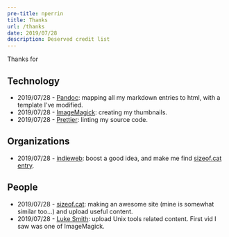 ```yaml
---
pre-title: nperrin
title: Thanks
url: /thanks
date: 2019/07/28
description: Deserved credit list
---
```


Thanks for

## Technology

- 2019/07/28 - [Pandoc](https://pandoc.org): mapping all my markdown entries to html, with a template I've modified.
- 2019/07/28 - [ImageMagick](https://www.imagemagick.org): creating my thumbnails.
- 2019/07/28 - [Prettier](https://prettier.io): linting my source code.

## Organizations

- 2019/07/28 - [indieweb](https://indieweb.org): boost a good idea, and make me find [sizeof.cat entry](https://sizeof.cat/post/indieweb-principles).

## People

- 2019/07/28 - [sizeof.cat](https://sizeof.cat): making an awesome site (mine is somewhat similar too...) and upload useful content.
- 2019/07/28 - [Luke Smith](http://lukesmith.xyz): upload Unix tools related content. First vid I saw was one of ImageMagick.

